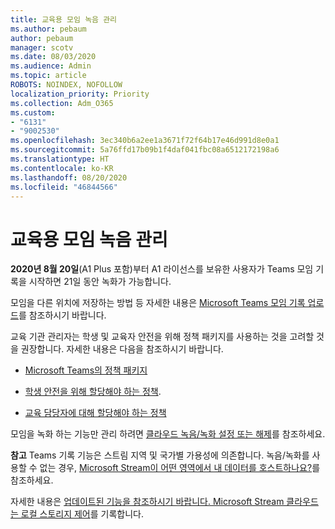 ```yaml
---
title: 교육용 모임 녹음 관리
ms.author: pebaum
author: pebaum
manager: scotv
ms.date: 08/03/2020
ms.audience: Admin
ms.topic: article
ROBOTS: NOINDEX, NOFOLLOW
localization_priority: Priority
ms.collection: Adm_O365
ms.custom:
- "6131"
- "9002530"
ms.openlocfilehash: 3ec340b6a2ee1a3671f72f64b17e46d991d8e0a1
ms.sourcegitcommit: 5a76ffd17b09b1f4daf041fbc08a6512172198a6
ms.translationtype: HT
ms.contentlocale: ko-KR
ms.lasthandoff: 08/20/2020
ms.locfileid: "46844566"
---
```

# <a name="manage-meeting-recordings-for-education"></a>교육용 모임 녹음 관리

**2020년 8월 20일**(A1 Plus 포함)부터 A1 라이선스를 보유한 사용자가 Teams 모임 기록을 시작하면 21일 동안 녹화가 가능합니다.

모임을 다른 위치에 저장하는 방법 등 자세한 내용은 [Microsoft Teams 모임 기록 업로드](https://docs.microsoft.com/stream/portal-upload-teams-meeting-recording)를 참조하시기 바랍니다.

교육 기관 관리자는 학생 및 교육자 안전을 위해 정책 패키지를 사용하는 것을 고려할 것을 권장합니다. 자세한 내용은 다음을 참조하시기 바랍니다.

- [Microsoft Teams의 정책 패키지](https://docs.microsoft.com/microsoftteams/policy-packages-edu#policy-packages-in-microsoft-teams)  
    
- [학생 안전을 위해 할당해야 하는 정책](https://docs.microsoft.com/microsoftteams/policy-packages-edu#policies-that-should-be-assigned-for-student-safety).

- [교육 담당자에 대해 할당해야 하는 정책](https://docs.microsoft.com/microsoftteams/policy-packages-edu#policies-that-should-be-assigned-for-educators)

모임을 녹화 하는 기능만 관리 하려면 [클라우드 녹음/녹화 설정 또는 해제](https://docs.microsoft.com/microsoftteams/cloud-recording#turn-on-or-turn-off-cloud-recording)를 참조하세요.  

**참고** Teams 기록 기능은 스트림 지역 및 국가별 가용성에 의존합니다. 녹음/녹화를 사용할 수 없는 경우, [Microsoft Stream이 어떤 영역에서 내 데이터를 호스트하나요?](https://docs.microsoft.com/stream/faq#which-regions-does-microsoft-stream-host-my-data-in)를 참조하세요. 

자세한 내용은 [업데이트된 기능을 참조하시기 바랍니다. Microsoft Stream 클라우드는 로컬 스토리지 제어](https://admin.microsoft.com/AdminPortal/Home#/MessageCenter?id=MC214327)를 기록합니다.